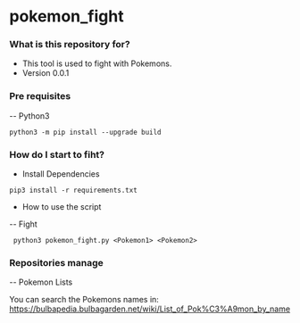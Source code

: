 # pokemon_fight #

### What is this repository for? ###

* This tool is used to fight with Pokemons.
* Version 0.0.1

### Pre requisites ###

-- Python3

```
python3 -m pip install --upgrade build
```

### How do I start to fiht? ###

* Install Dependencies
```
pip3 install -r requirements.txt
```
* How to use the script

-- Fight

```
 python3 pokemon_fight.py <Pokemon1> <Pokemon2>
```

### Repositories manage ###

-- Pokemon Lists

You can search the Pokemons names in: https://bulbapedia.bulbagarden.net/wiki/List_of_Pok%C3%A9mon_by_name